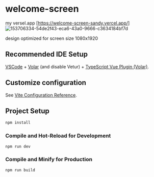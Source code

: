 # welcome-screen
my versel.app [https://welcome-screen-sandy.vercel.app/]
![153706334-54de2f43-eca6-43a0-9666-c3634184bf7d](https://github.com/opportunity-zh/welcome-screen-starter-template/assets/144212256/f90d34c3-c10c-4475-9085-f52d5922c6d9)

design optimized for screen size 1080x1920

## Recommended IDE Setup

[VSCode](https://code.visualstudio.com/) + [Volar](https://marketplace.visualstudio.com/items?itemName=Vue.volar) (and disable Vetur) + [TypeScript Vue Plugin (Volar)](https://marketplace.visualstudio.com/items?itemName=Vue.vscode-typescript-vue-plugin).

## Customize configuration

See [Vite Configuration Reference](https://vitejs.dev/config/).

## Project Setup

```sh
npm install
```

### Compile and Hot-Reload for Development

```sh
npm run dev
```

### Compile and Minify for Production

```sh
npm run build
```

